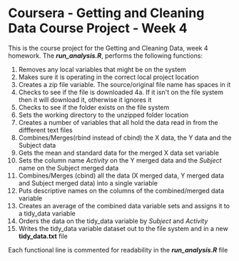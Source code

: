 # Coursera - Getting and Cleaning Data Course Project - Week 4

This is the course project for the Getting and Cleaning Data, week 4 homework.
The <i><b>run_analysis.R</b></i>, performs the following functions:

1. Removes any local variables that might be on the system 
2. Makes sure it is operating in the correct local project location
3. Creates a zip file variable.  The source/original file name has spaces in it
4. Checks to see if the file is downloaded
  4a. If it isn't on the file system then it will download it, otherwise it ignores it
5. Checks to see if the folder exists on the file system
6. Sets the working directory to the unzipped folder location
7. Creates a number of variables that all hold the data read in from the diffferent text files
8. Combines/Merges(rbind instead of cbind) the X data, the Y data and the Subject data
9. Gets the mean and standard data for the merged X data set variable
10. Sets the column name <i>Activity</i> on the Y merged data and the <i>Subject</i> name on the Subject merged data
11. Combines/Merges (cbind) all the data (X merged data, Y merged data and Subject merged data) into a single variable
12. Puts descriptive names on the columns of the combined/merged data variable
13. Creates an average of the combined data variable sets and assigns it to a tidy_data variable
14. Orders the data on the tidy_data variable by <i>Subject</i> and <i>Activity</i>
15. Writes the tidy_data variable dataset out to the file system and in a new <b>tidy_data.txt</b> file

Each functional line is commented for readability in the <i><b>run_analysis.R</b></i> file

